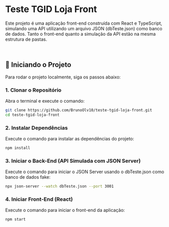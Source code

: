 # Teste TGID Loja Front
Este projeto é uma aplicação front-end construída com React e TypeScript, simulando uma API utilizando um arquivo JSON (dbTeste.json) como banco de dados. Tanto o front-end quanto a simulação da API estão na mesma estrutura de pastas.

<br>

## 🚀 Iniciando o Projeto
Para rodar o projeto localmente, siga os passos abaixo:

### 1. Clonar o Repositório
Abra o terminal e execute o comando:
<br>
```bash
git clone https://github.com/BrunoOlv10/teste-tgid-loja-front.git
cd teste-tgid-loja-front
```

### 2. Instalar Dependências
Execute o comando para instalar as dependências do projeto:
<br>
```bash
npm install
```

### 3. Iniciar o Back-End (API Simulada com JSON Server)
Execute o comando para iniciar o JSON Server usando o dbTeste.json como banco de dados fake:
<br>
```bash
npx json-server --watch dbTeste.json --port 3001
```

### 4. Iniciar Front-End (React)
Execute o comando para iniciar o front-end da aplicação:
<br>
```bash
npm start
```
